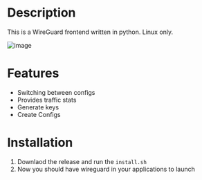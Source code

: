 # Description
This is a WireGuard frontend written in python. Linux only.

![image](https://github.com/user-attachments/assets/57ff90c0-74b0-4375-b977-7e1cefe9b514)


# Features
- Switching between configs
- Provides traffic stats
- Generate keys
- Create Configs

# Installation
1. Downlaod the release and run the `install.sh`
2. Now you should have wireguard in your applications to launch
